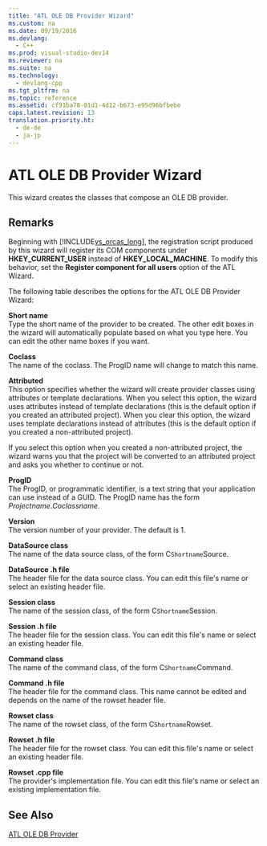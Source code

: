 ```yaml
---
title: "ATL OLE DB Provider Wizard"
ms.custom: na
ms.date: 09/19/2016
ms.devlang: 
  - C++
ms.prod: visual-studio-dev14
ms.reviewer: na
ms.suite: na
ms.technology: 
  - devlang-cpp
ms.tgt_pltfrm: na
ms.topic: reference
ms.assetid: cf91ba78-01d1-4d12-b673-e95d96bfbebe
caps.latest.revision: 13
translation.priority.ht: 
  - de-de
  - ja-jp
---
```

# ATL OLE DB Provider Wizard
This wizard creates the classes that compose an OLE DB provider.  
  
## Remarks  
 Beginning with [!INCLUDE[vs_orcas_long](../vs140/includes/vs_orcas_long_md.md)], the registration script produced by this wizard will register its COM components under **HKEY_CURRENT_USER** instead of **HKEY_LOCAL_MACHINE**. To modify this behavior, set the **Register component for all users** option of the ATL Wizard.  
  
 The following table describes the options for the ATL OLE DB Provider Wizard:  
  
 **Short name**  
 Type the short name of the provider to be created. The other edit boxes in the wizard will automatically populate based on what you type here. You can edit the other name boxes if you want.  
  
 **Coclass**  
 The name of the coclass. The ProgID name will change to match this name.  
  
 **Attributed**  
 This option specifies whether the wizard will create provider classes using attributes or template declarations. When you select this option, the wizard uses attributes instead of template declarations (this is the default option if you created an attributed project). When you clear this option, the wizard uses template declarations instead of attributes (this is the default option if you created a non-attributed project).  
  
 If you select this option when you created a non-attributed project, the wizard warns you that the project will be converted to an attributed project and asks you whether to continue or not.  
  
 **ProgID**  
 The ProgID, or programmatic identifier, is a text string that your application can use instead of a GUID. The ProgID name has the form *Projectname*.*Coclassname*.  
  
 **Version**  
 The version number of your provider. The default is 1.  
  
 **DataSource class**  
 The name of the data source class, of the form C`Shortname`Source.  
  
 **DataSource .h file**  
 The header file for the data source class. You can edit this file's name or select an existing header file.  
  
 **Session class**  
 The name of the session class, of the form C`Shortname`Session.  
  
 **Session .h file**  
 The header file for the session class. You can edit this file's name or select an existing header file.  
  
 **Command class**  
 The name of the command class, of the form C`Shortname`Command.  
  
 **Command .h file**  
 The header file for the command class. This name cannot be edited and depends on the name of the rowset header file.  
  
 **Rowset class**  
 The name of the rowset class, of the form C`Shortname`Rowset.  
  
 **Rowset .h file**  
 The header file for the rowset class. You can edit this file's name or select an existing header file.  
  
 **Rowset .cpp file**  
 The provider's implementation file. You can edit this file's name or select an existing implementation file.  
  
## See Also  
 [ATL OLE DB Provider](../vs140/Adding-an-ATL-OLE-DB-Provider.md)